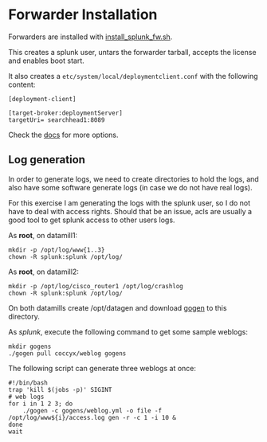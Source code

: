 # Forwarder Installation

Forwarders are installed with [install_splunk_fw.sh](./install_splunk_fw.sh).

This creates a splunk user, untars the forwarder tarball, accepts the license and enables boot start.

It also creates a `etc/system/local/deploymentclient.conf` with the following content:

```
[deployment-client]

[target-broker:deploymentServer]
targetUri= searchhead1:8089
```

Check the [docs](https://docs.splunk.com/Documentation/Splunk/7.0.2/Admin/Deploymentclientconf) for more options.

## Log generation
In order to generate logs, we need to create directories to hold the logs, and also have some software generate logs
(in case we do not have real logs).

For this exercise I am generating the logs with the splunk user, so I do not have to deal with access rights. Should that be
an issue, acls are usually a good tool to get splunk access to other users logs.

As **root**, on datamill1:
```
mkdir -p /opt/log/www{1..3}
chown -R splunk:splunk /opt/log/
```

As **root**, on datamill2:
```
mkdir -p /opt/log/cisco_router1 /opt/log/crashlog
chown -R splunk:splunk /opt/log/
```

On both datamills create /opt/datagen and download [gogen](https://github.com/coccyx/gogen) to this directory.

As *splunk*, execute the following command to get some sample weblogs:
```
mkdir gogens
./gogen pull coccyx/weblog gogens
```

The following script can generate three weblogs at once:
```
#!/bin/bash
trap 'kill $(jobs -p)' SIGINT
# web logs
for i in 1 2 3; do
    ./gogen -c gogens/weblog.yml -o file -f /opt/log/www${i}/access.log gen -r -c 1 -i 10 &
done
wait
```
